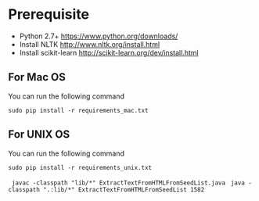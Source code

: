 
# Prerequisite
* Python 2.7+ https://www.python.org/downloads/
* Install NLTK http://www.nltk.org/install.html
* Install scikit-learn http://scikit-learn.org/dev/install.html

## For Mac OS
You can  run the following command

  ```sudo pip install -r requirements_mac.txt```

## For UNIX OS
You can run the following command 

  ```sudo pip install -r requirements_unix.txt```


  ``` javac -classpath "lib/*" ExtractTextFromHTMLFromSeedList.java```
  ``` java -classpath ".:lib/*" ExtractTextFromHTMLFromSeedList 1582```